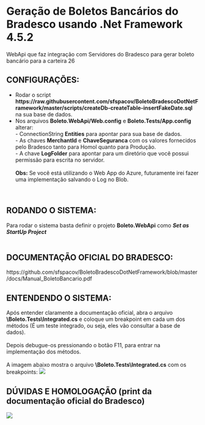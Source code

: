 # Geração de Boletos Bancários do Bradesco usando .Net Framework 4.5.2
WebApi que faz integração com Servidores do Bradesco para gerar boleto bancário para a carteira 26
<br><h2>CONFIGURAÇÕES:</h2>
<ul>
	<li>
		Rodar o script <b>https://raw.githubusercontent.com/sfspacov/BoletoBradescoDotNetFramework/master/scripts/createDb-createTable-insertFakeDate.sql</b> na sua base de dados.
	</li>
	<li>
		Nos arquivos <b>Boleto.WebApi/Web.config</b> e <b>Boleto.Tests/App.config</b> alterar:<br>
		- ConnectionString <b>Entities</b> para apontar para sua base de dados.<br>
		- As chaves <b>MerchantId</b> e <b>ChaveSeguranca</b> com os valores fornecidos pelo Bradesco tanto para Homol quanto para Produção.<br>
		- A chave <b>LogFolder</b> para apontar para um diretório que você possui permissão para escrita no servidor.<br>	
		<br><b>Obs:</b> Se você está utilizando o Web App do Azure, futuramente irei fazer uma implementação salvando o Log no Blob.
	</li>	
</ul>
<br><h2>RODANDO O SISTEMA:</h2>
Para rodar o sistema basta definir o projeto <b>Boleto.WebApi</b> como <i><b>Set as StartUp Project</b></i><br>
<br><h2>DOCUMENTAÇÃO OFICIAL DO BRADESCO:</h2>
https://github.com/sfspacov/BoletoBradescoDotNetFramework/blob/master/docs/Manual_BoletoBancario.pdf
<br><h2>ENTENDENDO O SISTEMA:</h2>
Após entender claramente a documentação oficial, abra o arquivo <b>\Boleto.Tests\Integrated.cs</b> e coloque um breakpoint em cada um dos métodos (É um teste integrado, ou seja, eles vão consultar a base de dados).<br><br>Depois debugue-os pressionando o botão F11, para entrar na implementação dos métodos.<br><br>
A imagem abaixo mostra o arquivo <b>\Boleto.Tests\Integrated.cs</b> com os breakpoints:
<img src="https://raw.githubusercontent.com/sfspacov/BoletoBradescoDotNetFramework/master/docs/testes_integrados.PNG" />
<br><h2>DÚVIDAS E HOMOLOGAÇÃO (print da documentação oficial do Bradesco)</h2>
<img src="https://raw.githubusercontent.com/sfspacov/BoletoBradescoDotNetFramework/master/docs/homologacao.PNG" />
